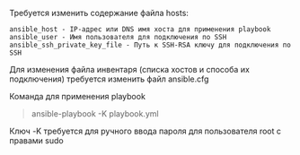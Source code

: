 Требуется изменить содержание файла hosts:
```
ansible_host - IP-адрес или DNS имя хоста для применения playbook
ansible_user - Имя пользователя для подключения по SSH
ansible_ssh_private_key_file - Путь к SSH-RSA ключу для подключения по SSH
```
Для изменения файла инвентаря (списка хостов и способа их подключения) требуется изменить файл ansible.cfg

Команда для применения playbook
> ansible-playbook -K playbook.yml

Ключ -K требуется для ручного ввода пароля для пользователя root с правами sudo